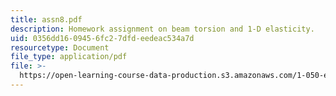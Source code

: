 ```yaml
---
title: assn8.pdf
description: Homework assignment on beam torsion and 1-D elasticity.
uid: 0356dd16-0945-6fc2-7dfd-eedeac534a7d
resourcetype: Document
file_type: application/pdf
file: >-
  https://open-learning-course-data-production.s3.amazonaws.com/1-050-engineering-mechanics-i-fall-2007/0356dd1609456fc27dfdeedeac534a7d_assn8.pdf
---
```

